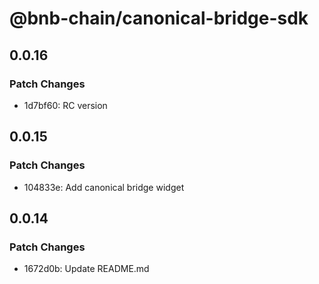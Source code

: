 # @bnb-chain/canonical-bridge-sdk

## 0.0.16

### Patch Changes

- 1d7bf60: RC version

## 0.0.15

### Patch Changes

- 104833e: Add canonical bridge widget

## 0.0.14

### Patch Changes

- 1672d0b: Update README.md
